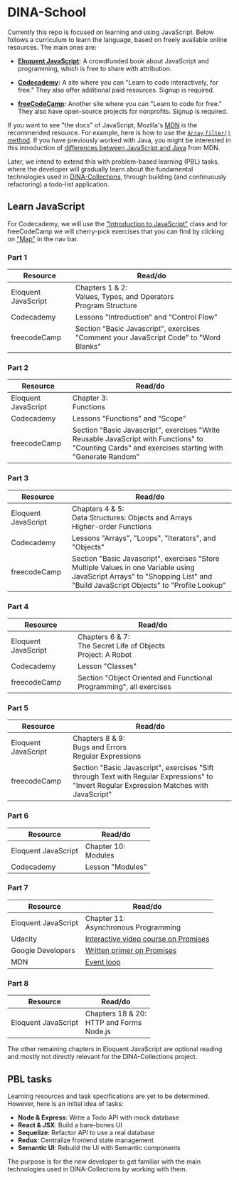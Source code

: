 # DINA-School

Currently this repo is focused on learning and using JavaScript. Below follows a curriculum to learn the language, based on freely available online resources. The main ones are:

* **[Eloquent JavaScript](http://eloquentjavascript.net/):** A crowdfunded book about JavaScript and programming, which is free to share with attribution.

* **[Codecademy](https://www.codecademy.com):** A site where you can "Learn to code interactively, for free." They also offer additional paid resources. Signup is required.

* **[freeCodeCamp](https://www.freecodecamp.org/):** Another site where you can "Learn to code for free." They also have open-source projects for nonprofits. Signup is required.

If you want to see "the docs" of JavaScript, Mozilla's [MDN](https://developer.mozilla.org/en-US/docs/Web/JavaScript) is the recommended resource. For example, here is how to use the [`Array` `filter()` method](https://developer.mozilla.org/en-US/docs/Web/JavaScript/Reference/Global_Objects/Array/filter). If you have previously worked with Java, you might be interested in this introduction of [differences between JavaScript and Java](https://developer.mozilla.org/en-US/docs/Web/JavaScript/Guide/Introduction#JavaScript_and_Java) from MDN.

Later, we intend to extend this with problem-based learning (PBL) tasks, where the developer will gradually learn about the fundamental technologies used in [DINA-Collections](https://github.com/DINA-Web/dina-collections), through building (and continuously refactoring) a todo-list application.

## Learn JavaScript

For Codecademy, we will use the ["Introduction to JavaScript"](https://www.codecademy.com/learn/introduction-to-javascript) class and for freeCodeCamp we will cherry-pick exercises that you can find by clicking on ["Map"](https://www.freecodecamp.org/map) in the nav bar.

### Part 1

| Resource            | Read/do                                                                               |
| ------------------- | ------------------------------------------------------------------------------------- |
| Eloquent JavaScript | Chapters 1 & 2:<br>Values, Types, and Operators<br>Program Structure                  |
| Codecademy          | Lessons "Introduction" and "Control Flow"                                             |
| freecodeCamp        | Section "Basic Javascript", exercises "Comment your JavaScript Code" to "Word Blanks" |

### Part 2

| Resource            | Read/do                                                                                                                                            |
| ------------------- | -------------------------------------------------------------------------------------------------------------------------------------------------- |
| Eloquent JavaScript | Chapter 3:<br>Functions                                                                                                                            |
| Codecademy          | Lessons "Functions" and "Scope"                                                                                                                    |
| freecodeCamp        | Section "Basic Javascript", exercises "Write Reusable JavaScript with Functions" to "Counting Cards" and exercises starting with "Generate Random" |

### Part 3

| Resource            | Read/do                                                                                                                                                                     |
| ------------------- | --------------------------------------------------------------------------------------------------------------------------------------------------------------------------- |
| Eloquent JavaScript | Chapters 4 & 5:<br>Data Structures: Objects and Arrays<br>Higher-order Functions                                                                                            |
| Codecademy          | Lessons "Arrays", "Loops", "Iterators", and "Objects"                                                                                                                       |
| freecodeCamp        | Section "Basic Javascript", exercises "Store Multiple Values in one Variable using JavaScript Arrays" to "Shopping List" and "Build JavaScript Objects" to "Profile Lookup" |

### Part 4

| Resource            | Read/do                                                             |
| ------------------- | ------------------------------------------------------------------- |
| Eloquent JavaScript | Chapters 6 & 7:<br>The Secret Life of Objects<br>Project: A Robot   |
| Codecademy          | Lesson "Classes"                                                    |
| freecodeCamp        | Section "Object Oriented and Functional Programming", all exercises |

### Part 5

| Resource            | Read/do                                                                                                                                   |
| ------------------- | ----------------------------------------------------------------------------------------------------------------------------------------- |
| Eloquent JavaScript | Chapters 8 & 9:<br>Bugs and Errors<br>Regular Expressions                                                                                 |
| freecodeCamp        | Section "Basic Javascript", exercises "Sift through Text with Regular Expressions" to "Invert Regular Expression Matches with JavaScript" |

### Part 6

| Resource            | Read/do                |
| ------------------- | ---------------------- |
| Eloquent JavaScript | Chapter 10:<br>Modules |
| Codecademy          | Lesson "Modules"       |

### Part 7

| Resource            | Read/do                                                                                       |
| ------------------- | --------------------------------------------------------------------------------------------- |
| Eloquent JavaScript | Chapter 11:<br>Asynchronous Programming                                                       |
| Udacity             | [Interactive video course on Promises](https://udacity.com/course/javascript-promises--ud898) |
| Google Developers   | [Written primer on Promises](https://developers.google.com/web/fundamentals/primers/promises) |
| MDN                 | [Event loop](https://developer.mozilla.org/en-US/docs/Web/JavaScript/EventLoop)               |

### Part 8

| Resource            | Read/do                                            |
| ------------------- | -------------------------------------------------- |
| Eloquent JavaScript | Chapters 18 & 20:<br>HTTP and Forms<br>Node.js<br> |

The other remaining chapters in Eloquent JavaScript are optional reading and mostly not directly relevant for the DINA-Collections project.

## PBL tasks

Learning resources and task specifications are yet to be determined. However, here is an initial idea of tasks:

* **Node & Express**: Write a Todo API with mock database
* **React & JSX**: Build a bare-bones UI
* **Sequelize**: Refactor API to use a real database
* **Redux**: Centralize frontend state management
* **Semantic UI**: Rebuild the UI with Semantic components

The purpose is for the new developer to get familiar with the main technologies used in DINA-Collections by working with them.
